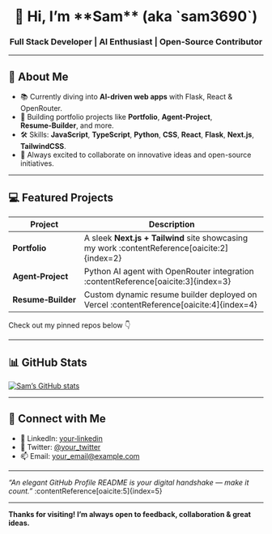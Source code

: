 <h1 align="center">👋 Hi, I’m **Sam** (aka `sam3690`)</h1>
<h3 align="center">Full Stack Developer | AI Enthusiast | Open‑Source Contributor</h3>

---

## 🌱 About Me
- 📚 Currently diving into **AI-driven web apps** with Flask, React & OpenRouter.
- 🚀 Building portfolio projects like **Portfolio**, **Agent‑Project**, **Resume‑Builder**, and more.
- 🛠 Skills: **JavaScript**, **TypeScript**, **Python**, **CSS**, **React**, **Flask**, **Next.js**, **TailwindCSS**.
- 💬 Always excited to collaborate on innovative ideas and open-source initiatives.

---

## 💻 Featured Projects
| Project | Description |
|---|---|
| **Portfolio** | A sleek **Next.js + Tailwind** site showcasing my work :contentReference[oaicite:2]{index=2} |
| **Agent‑Project** | Python AI agent with OpenRouter integration :contentReference[oaicite:3]{index=3} |
| **Resume‑Builder** | Custom dynamic resume builder deployed on Vercel :contentReference[oaicite:4]{index=4} |

Check out my pinned repos below 👇

---

## 📊 GitHub Stats
[![Sam’s GitHub stats](https://github-readme-stats.vercel.app/api?username=sam3690&show_icons=true&theme=radical)](https://github.com/sam3690)

---

## 🤝 Connect with Me
- 💼 LinkedIn: [your‑linkedin](https://linkedin.com/in/your‑profile)
- 🚀 Twitter: [@your_twitter](https://twitter.com/your_twitter)
- 📫 Email: your_email@example.com

---

*“An elegant GitHub Profile README is your digital handshake — make it count.”* :contentReference[oaicite:5]{index=5}

---

**Thanks for visiting! I’m always open to feedback, collaboration & great ideas.**
